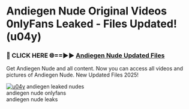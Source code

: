 # Andiegen Nude Original Videos 0nlyFans Leaked - Files Updated! (u04y)

<h3>🔴 CLICK HERE 🌐==►► <a href="https://tinyurl.com/yrmya6cz" rel="nofollow">Andiegen Nude Updated Files</a></h3>

Get Andiegen Nude and all content. Now you can access all videos and pictures of Andiegen Nude. New Updated Files 2025!

[![u04y](https://i.imgur.com/FMdXYCs.gif)](https://tinyurl.com/yrmya6cz)
andiegen leaked nudes<br>
andiegen nude onlyfans<br>
andiegen nude leaks